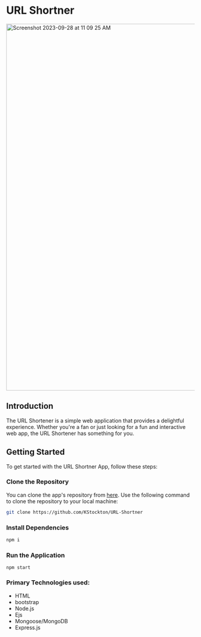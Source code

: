 # URL Shortner

<img width="982" alt="Screenshot 2023-09-28 at 11 09 25 AM" src="https://github.com/KStockton/probable-waffle/assets/34406483/b73ec72d-a2d3-4c5d-8a36-d433982d4e33">


## Introduction

The URL Shortener is a simple web application that provides a delightful experience. Whether you're a fan or just looking for a fun and interactive web app, the URL Shortener has something for you.

## Getting Started

To get started with the URL Shortner App, follow these steps:

### Clone the Repository

You can clone the app's repository from [here](https://github.com/KStockton/URL-Shortner). Use the following command to clone the repository to your local machine:

```bash
git clone https://github.com/KStockton/URL-Shortner
```

### Install Dependencies

```bash
npm i 
```

### Run the Application

```npm start```


### Primary Technologies used:

* HTML
* bootstrap
* Node.js
* Ejs
* Mongoose/MongoDB
* Express.js
